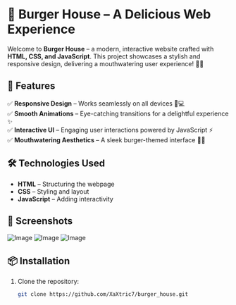 # 🍔 Burger House – A Delicious Web Experience

Welcome to **Burger House** – a modern, interactive website crafted with **HTML, CSS, and JavaScript**. This project showcases a stylish and responsive design, delivering a mouthwatering user experience! 🍟🔥

## 🚀 Features

✅ **Responsive Design** – Works seamlessly on all devices 📱💻  
✅ **Smooth Animations** – Eye-catching transitions for a delightful experience ✨  
✅ **Interactive UI** – Engaging user interactions powered by JavaScript ⚡  
✅ **Mouthwatering Aesthetics** – A sleek burger-themed interface 🍔😋

## 🛠️ Technologies Used

- **HTML** – Structuring the webpage
- **CSS** – Styling and layout
- **JavaScript** – Adding interactivity

## 📸 Screenshots

![Image](https://github.com/user-attachments/assets/eb046e91-22d6-4b57-a9b9-41046aa883c3)
![Image](https://github.com/user-attachments/assets/83c733da-0d2a-4497-82f7-d8754a1684c4)
![Image](https://github.com/user-attachments/assets/ad57a4f0-94e9-4318-b1b1-d81b62edbf9a)

## 📦 Installation

1. Clone the repository:
   ```bash
   git clone https://github.com/XaXtric7/burger_house.git
   ```
